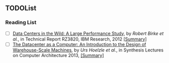 TODOList
---


### Reading List
- [ ] [Data Centers in the Wild: A Large Performance Study](http://domino.research.ibm.com/library/cyberdig.nsf/papers/0C306B31CF0D3861852579E40045F17F),
by *Robert Birke et al.*, in Technical Report RZ3820, IBM Research, 2012 [[Summary]](https://github.com/hxwang/Seminar/blob/master/Paper-Summary/data-center/BirkeC12_Data-Centers-in-the-Wild-A-Large-Performance-Study.md)
- [ ] [The Datacenter as a Computer: An Introduction to the Design of Warehouse-Scale Machines](http://www.morganclaypool.com/doi/abs/10.2200/S00516ED2V01Y201306CAC024), by *Urs Hoelzle et al.*, in Synthesis Lectures on Computer Architecture 2013, [[Summary]](https://github.com/hxwang/Seminar/blob/master/Paper-Summary/data-center/BarrosoC13_The-Datacenter-as-a-Computer-An-introduction-to-design-of-warehouse-scale-machines.md)
